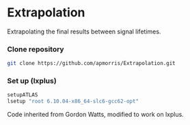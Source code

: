 # Extrapolation

Extrapolating the final results between signal lifetimes. 

### Clone repository

```bash
git clone https://github.com/apmorris/Extrapolation.git
```

### Set up (lxplus)

```c++
setupATLAS
lsetup "root 6.10.04-x86_64-slc6-gcc62-opt"
```

Code inherited from Gordon Watts, modified to work on lxplus.